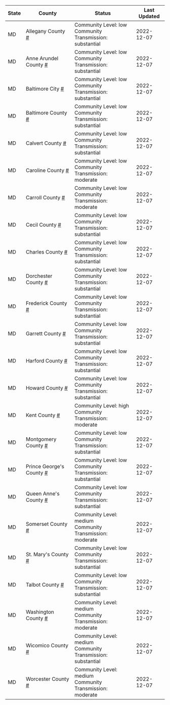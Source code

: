 State | County | Status | Last Updated
--- | --- | --- | --- 
MD | Allegany County <a href="#allegany_county">#</a> | <a name="allegany_county"></a>Community Level: low<br/>Community Transmission: substantial | 2022-12-07
MD | Anne Arundel County <a href="#anne_arundel_county">#</a> | <a name="anne_arundel_county"></a>Community Level: low<br/>Community Transmission: substantial | 2022-12-07
MD | Baltimore City <a href="#baltimore_city">#</a> | <a name="baltimore_city"></a>Community Level: low<br/>Community Transmission: substantial | 2022-12-07
MD | Baltimore County <a href="#baltimore_county">#</a> | <a name="baltimore_county"></a>Community Level: low<br/>Community Transmission: substantial | 2022-12-07
MD | Calvert County <a href="#calvert_county">#</a> | <a name="calvert_county"></a>Community Level: low<br/>Community Transmission: substantial | 2022-12-07
MD | Caroline County <a href="#caroline_county">#</a> | <a name="caroline_county"></a>Community Level: low<br/>Community Transmission: moderate | 2022-12-07
MD | Carroll County <a href="#carroll_county">#</a> | <a name="carroll_county"></a>Community Level: low<br/>Community Transmission: moderate | 2022-12-07
MD | Cecil County <a href="#cecil_county">#</a> | <a name="cecil_county"></a>Community Level: low<br/>Community Transmission: substantial | 2022-12-07
MD | Charles County <a href="#charles_county">#</a> | <a name="charles_county"></a>Community Level: low<br/>Community Transmission: substantial | 2022-12-07
MD | Dorchester County <a href="#dorchester_county">#</a> | <a name="dorchester_county"></a>Community Level: low<br/>Community Transmission: substantial | 2022-12-07
MD | Frederick County <a href="#frederick_county">#</a> | <a name="frederick_county"></a>Community Level: low<br/>Community Transmission: substantial | 2022-12-07
MD | Garrett County <a href="#garrett_county">#</a> | <a name="garrett_county"></a>Community Level: low<br/>Community Transmission: substantial | 2022-12-07
MD | Harford County <a href="#harford_county">#</a> | <a name="harford_county"></a>Community Level: low<br/>Community Transmission: substantial | 2022-12-07
MD | Howard County <a href="#howard_county">#</a> | <a name="howard_county"></a>Community Level: low<br/>Community Transmission: substantial | 2022-12-07
MD | Kent County <a href="#kent_county">#</a> | <a name="kent_county"></a>Community Level: high<br/>Community Transmission: moderate | 2022-12-07
MD | Montgomery County <a href="#montgomery_county">#</a> | <a name="montgomery_county"></a>Community Level: low<br/>Community Transmission: substantial | 2022-12-07
MD | Prince George's County <a href="#prince_george's_county">#</a> | <a name="prince_george's_county"></a>Community Level: low<br/>Community Transmission: substantial | 2022-12-07
MD | Queen Anne's County <a href="#queen_anne's_county">#</a> | <a name="queen_anne's_county"></a>Community Level: low<br/>Community Transmission: substantial | 2022-12-07
MD | Somerset County <a href="#somerset_county">#</a> | <a name="somerset_county"></a>Community Level: medium<br/>Community Transmission: moderate | 2022-12-07
MD | St. Mary's County <a href="#st._mary's_county">#</a> | <a name="st._mary's_county"></a>Community Level: low<br/>Community Transmission: substantial | 2022-12-07
MD | Talbot County <a href="#talbot_county">#</a> | <a name="talbot_county"></a>Community Level: low<br/>Community Transmission: substantial | 2022-12-07
MD | Washington County <a href="#washington_county">#</a> | <a name="washington_county"></a>Community Level: medium<br/>Community Transmission: moderate | 2022-12-07
MD | Wicomico County <a href="#wicomico_county">#</a> | <a name="wicomico_county"></a>Community Level: medium<br/>Community Transmission: substantial | 2022-12-07
MD | Worcester County <a href="#worcester_county">#</a> | <a name="worcester_county"></a>Community Level: medium<br/>Community Transmission: moderate | 2022-12-07
